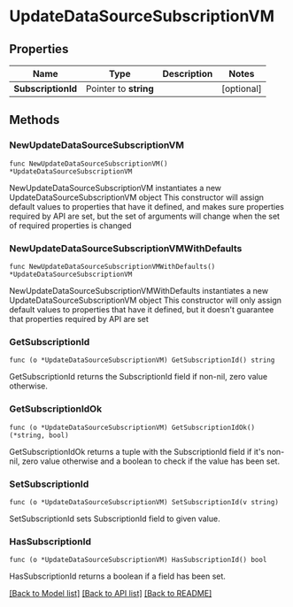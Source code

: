 # UpdateDataSourceSubscriptionVM

## Properties

Name | Type | Description | Notes
------------ | ------------- | ------------- | -------------
**SubscriptionId** | Pointer to **string** |  | [optional] 

## Methods

### NewUpdateDataSourceSubscriptionVM

`func NewUpdateDataSourceSubscriptionVM() *UpdateDataSourceSubscriptionVM`

NewUpdateDataSourceSubscriptionVM instantiates a new UpdateDataSourceSubscriptionVM object
This constructor will assign default values to properties that have it defined,
and makes sure properties required by API are set, but the set of arguments
will change when the set of required properties is changed

### NewUpdateDataSourceSubscriptionVMWithDefaults

`func NewUpdateDataSourceSubscriptionVMWithDefaults() *UpdateDataSourceSubscriptionVM`

NewUpdateDataSourceSubscriptionVMWithDefaults instantiates a new UpdateDataSourceSubscriptionVM object
This constructor will only assign default values to properties that have it defined,
but it doesn't guarantee that properties required by API are set

### GetSubscriptionId

`func (o *UpdateDataSourceSubscriptionVM) GetSubscriptionId() string`

GetSubscriptionId returns the SubscriptionId field if non-nil, zero value otherwise.

### GetSubscriptionIdOk

`func (o *UpdateDataSourceSubscriptionVM) GetSubscriptionIdOk() (*string, bool)`

GetSubscriptionIdOk returns a tuple with the SubscriptionId field if it's non-nil, zero value otherwise
and a boolean to check if the value has been set.

### SetSubscriptionId

`func (o *UpdateDataSourceSubscriptionVM) SetSubscriptionId(v string)`

SetSubscriptionId sets SubscriptionId field to given value.

### HasSubscriptionId

`func (o *UpdateDataSourceSubscriptionVM) HasSubscriptionId() bool`

HasSubscriptionId returns a boolean if a field has been set.


[[Back to Model list]](../README.md#documentation-for-models) [[Back to API list]](../README.md#documentation-for-api-endpoints) [[Back to README]](../README.md)


